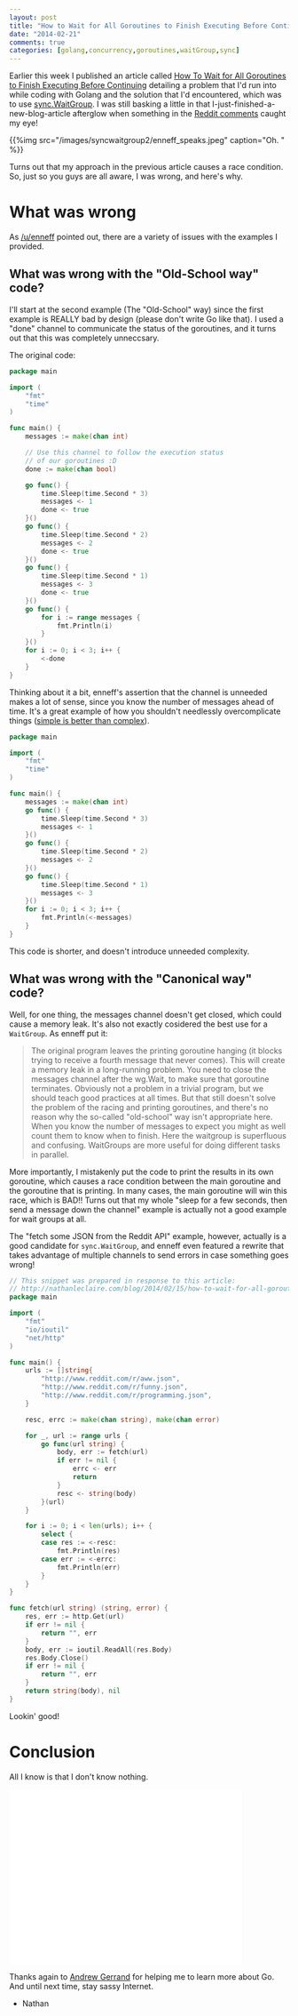 ```yaml
---
layout: post
title: "How to Wait for All Goroutines to Finish Executing Before Continuing, Part Two:  Fixing My Oops"
date: "2014-02-21"
comments: true
categories: [golang,concurrency,goroutines,waitGroup,sync]
---
```


Earlier this week I published an article called [How To Wait for All Goroutines to Finish Executing Before Continuing](http://nathanleclaire.com/blog/2014/02/15/how-to-wait-for-all-goroutines-to-finish-executing-before-continuing/) detailing a problem that I'd run into while coding with Golang and the solution that I'd encountered, which was to use [sync.WaitGroup](http://golang.org/pkg/sync/#WaitGroup).  I was still basking a little in that I-just-finished-a-new-blog-article afterglow when something in the [Reddit comments](http://www.reddit.com/r/golang/comments/1y3spq/how_to_wait_for_all_goroutines_to_finish/) caught my eye!

{{%img src="/images/syncwaitgroup2/enneff_speaks.jpeg" caption="Oh. " %}}

Turns out that my approach in the previous article causes a race condition.  So, just so you guys are all aware, I was wrong, and here's why.

# What was wrong

As [/u/enneff](http://reddit.com/u/enneff) pointed out, there are a variety of issues with the examples I provided.

## What was wrong with the "Old-School way" code?

I'll start at the second example (The "Old-School" way) since the first example is REALLY bad by design (please don't write Go like that).  I used a "done" channel to communicate the status of the goroutines, and it turns out that this was completely unneccsary.

The original code:

```go
package main

import (
    "fmt"
    "time"
)

func main() {
    messages := make(chan int)

    // Use this channel to follow the execution status
    // of our goroutines :D
    done := make(chan bool)

    go func() {
        time.Sleep(time.Second * 3)
        messages <- 1
        done <- true
    }()
    go func() {
        time.Sleep(time.Second * 2)
        messages <- 2
        done <- true
    }() 
    go func() {
        time.Sleep(time.Second * 1)
        messages <- 3
        done <- true
    }()
    go func() {
        for i := range messages {
            fmt.Println(i)
        }
    }()
    for i := 0; i < 3; i++ {
        <-done
    }
}
```

Thinking about it a bit, enneff's assertion that the channel is unneeded makes a lot of sense, since you know the number of messages ahead of time.  It's a great example of how you shouldn't needlessly overcomplicate things ([simple is better than complex](http://legacy.python.org/dev/peps/pep-0020/)).

```go
package main

import (
    "fmt"
    "time"
)

func main() {
    messages := make(chan int)
    go func() {
        time.Sleep(time.Second * 3)
        messages <- 1
    }()
    go func() {
        time.Sleep(time.Second * 2)
        messages <- 2
    }()
    go func() {
        time.Sleep(time.Second * 1)
        messages <- 3
    }()
    for i := 0; i < 3; i++ {
        fmt.Println(<-messages)
    }
}
```

This code is shorter, and doesn't introduce unneeded complexity.

## What was wrong with the "Canonical way" code?

Well, for one thing, the messages channel doesn't get closed, which could cause a memory leak.  It's also not exactly cosidered the best use for a `WaitGroup`.  As enneff put it:

> The original program leaves the printing goroutine hanging (it blocks trying to receive a fourth message that never comes). This will create a memory leak in a long-running problem. You need to close the messages channel after the wg.Wait, to make sure that goroutine terminates. Obviously not a problem in a trivial program, but we should teach good practices at all times. But that still doesn't solve the problem of the racing and printing goroutines, and there's no reason why the so-called "old-school" way isn't appropriate here. When you know the number of messages to expect you might as well count them to know when to finish. Here the waitgroup is superfluous and confusing. WaitGroups are more useful for doing different tasks in parallel.

More importantly, I mistakenly put the code to print the results in its own goroutine, which causes a race condition between the main goroutine and the goroutine that is printing.  In many cases, the main goroutine will win this race, which is BAD!!  Turns out that my whole "sleep for a few seconds, then send a message down the channel" example is actually not a good example for wait groups at all.

The "fetch some JSON from the Reddit API" example, however, actually is a good candidate for `sync.WaitGroup`, and enneff even featured a rewrite that takes advantage of multiple channels to send errors in case something goes wrong!

```go
// This snippet was prepared in response to this article:
// http://nathanleclaire.com/blog/2014/02/15/how-to-wait-for-all-goroutines-to-finish-executing-before-continuing/
package main

import (
    "fmt"
    "io/ioutil"
    "net/http"
)

func main() {
    urls := []string{
        "http://www.reddit.com/r/aww.json",
        "http://www.reddit.com/r/funny.json",
        "http://www.reddit.com/r/programming.json",
    }

    resc, errc := make(chan string), make(chan error)

    for _, url := range urls {
        go func(url string) {
            body, err := fetch(url)
            if err != nil {
                errc <- err
                return
            }
            resc <- string(body)
        }(url)
    }

    for i := 0; i < len(urls); i++ {
        select {
        case res := <-resc:
            fmt.Println(res)
        case err := <-errc:
            fmt.Println(err)
        }
    }
}

func fetch(url string) (string, error) {
    res, err := http.Get(url)
    if err != nil {
        return "", err
    }
    body, err := ioutil.ReadAll(res.Body)
    res.Body.Close()
    if err != nil {
        return "", err
    }
    return string(body), nil
}
```

Lookin' good!

# Conclusion

All I know is that I don't know nothing.

<iframe width="420" height="315" src="//www.youtube.com/embed/5HtUnubXAO4" frameborder="0" allowfullscreen></iframe>

Thanks again to [Andrew Gerrand](https://twitter.com/enneff) for helping me to learn more about Go.  And until next time, stay sassy Internet.

- Nathan